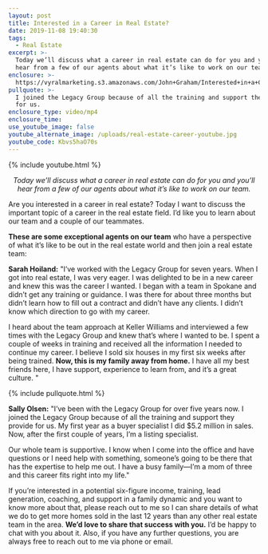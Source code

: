 ```yaml
---
layout: post
title: Interested in a Career in Real Estate?
date: 2019-11-08 19:40:30
tags:
  - Real Estate
excerpt: >-
  Today we’ll discuss what a career in real estate can do for you and you’ll
  hear from a few of our agents about what it’s like to work on our team.
enclosure: >-
  https://vyralmarketing.s3.amazonaws.com/John+Graham/Interested+in+a+Career+in+Real+Estate_.mp4
pullquote: >-
  I joined the Legacy Group because of all the training and support they provide
  for us.
enclosure_type: video/mp4
enclosure_time:
use_youtube_image: false
youtube_alternate_image: /uploads/real-estate-career-youtube.jpg
youtube_code: Kbvs5haO70s
---
```


{% include youtube.html %}

<p style="text-align:center;"><em>Today we’ll discuss what a career in real estate can do for you and you’ll hear from a few of our agents about what it’s like to work on our team.</em></p>

Are you interested in a career in real estate? Today I want to discuss the important topic of a career in the real estate field. I’d like you to learn about our team and a couple of our teammates.

**These are some exceptional agents on our team** who have a perspective of what it’s like to be out in the real estate world and then join a real estate team:

**Sarah Hoiland:** "I’ve worked with the Legacy Group for seven years. When I got into real estate, I was very eager. I was delighted to be in a new career and knew this was the career I wanted. I began with a team in Spokane and didn’t get any training or guidance. I was there for about three months but didn’t learn how to fill out a contract and didn’t have any clients. I didn’t know which direction to go with my career.&nbsp;

I heard about the team approach at Keller Williams and interviewed a few times with the Legacy Group and knew that’s where I wanted to be. I spent a couple of weeks in training and received all the information I needed to continue my career. I believe I sold six houses in my first six weeks after being trained. **Now, this is my family away from home.** I have all my best friends here, I have support, experience to learn from, and it’s a great culture.&nbsp;"

{% include pullquote.html %}

**Sally Olsen:** "I’ve been with the Legacy Group for over five years now. I joined the Legacy Group because of all the training and support they provide for us. My first year as a buyer specialist I did $5.2 million in sales. Now, after the first couple of years, I’m a listing specialist.&nbsp;

Our whole team is supportive. I know when I come into the office and have questions or I need help with something, someone’s going to be there that has the expertise to help me out. I have a busy family—I’m a mom of three and this career fits right into my life."

If you’re interested in a potential six-figure income, training, lead generation, coaching, and support in a family dynamic and you want to know more about that, please reach out to me so I can share details of what we do to get more homes sold in the last 12 years than any other real estate team in the area. **We’d love to share that success with you.** I’d be happy to chat with you about it. Also, if you have any further questions, you are always free to reach out to me via phone or email.